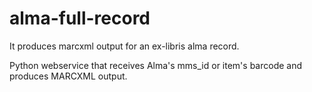 # alma-full-record
It produces marcxml output for an ex-libris alma record.

Python webservice that receives Alma's mms_id or item's barcode and produces MARCXML output.
